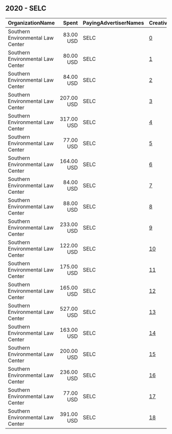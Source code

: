 ## 2020 - SELC 
|OrganizationName|Spent|PayingAdvertiserNames|CreativeUrls|Impressions|Genders|AgeBrackets|CountryCodes|BillingAddresses|CandidateBallotInformation|
|:---|---:|:---|:---|---:|:---|:---|:---|:---|:---|
|Southern Environmental Law Center|83.00 USD|SELC|[0](https://www.snap.com/political-ads/asset/501b903f7967133ecc2efb817d62af084bbe52ea04da3e5fd6848df68f141f91?mediaType=jpg)|51,465|||united states|US||
|Southern Environmental Law Center|80.00 USD|SELC|[1](https://www.snap.com/political-ads/asset/37e9069e798b7372bba572d3b612d51c889dde7c474024fc8c19fecc19f2d9ea?mediaType=jpg)|49,759|||united states|US||
|Southern Environmental Law Center|84.00 USD|SELC|[2](https://www.snap.com/political-ads/asset/e95428c37aff578a2cf3b62309c5b3547907faa267af09d9a493f9ec1cf77344?mediaType=jpg)|52,390|||united states|US||
|Southern Environmental Law Center|207.00 USD|SELC|[3](https://www.snap.com/political-ads/asset/b314ac1ad4e693b86141a3b27bf281cc0469a5896a6e13fb9014bd2626050c4c?mediaType=jpg)|142,655|||united states|US||
|Southern Environmental Law Center|317.00 USD|SELC|[4](https://www.snap.com/political-ads/asset/d406bac5de2eda68c9ca9d842d0db43f1ea503e74d4cf261e869075617aed690?mediaType=jpg)|223,177|||united states|US||
|Southern Environmental Law Center|77.00 USD|SELC|[5](https://www.snap.com/political-ads/asset/b314ac1ad4e693b86141a3b27bf281cc0469a5896a6e13fb9014bd2626050c4c?mediaType=jpg)|48,012|||united states|US||
|Southern Environmental Law Center|164.00 USD|SELC|[6](https://www.snap.com/political-ads/asset/044e0882b274411850df270d7481179988f6d33f06862c97a43766c1f718186b?mediaType=jpg)|26,374||18+|united states|US|Protect NC Water|
|Southern Environmental Law Center|84.00 USD|SELC|[7](https://www.snap.com/political-ads/asset/ad87c40702be412338f6b609a79a810ef8c7bde79123c71a0947897ed7c00fd7?mediaType=jpg)|52,370|||united states|US||
|Southern Environmental Law Center|88.00 USD|SELC|[8](https://www.snap.com/political-ads/asset/d406bac5de2eda68c9ca9d842d0db43f1ea503e74d4cf261e869075617aed690?mediaType=jpg)|54,874|||united states|US||
|Southern Environmental Law Center|233.00 USD|SELC|[9](https://www.snap.com/political-ads/asset/501b903f7967133ecc2efb817d62af084bbe52ea04da3e5fd6848df68f141f91?mediaType=jpg)|163,685|||united states|US||
|Southern Environmental Law Center|122.00 USD|SELC|[10](https://www.snap.com/political-ads/asset/8785f4f93c98c89ef445b15602c58f7f103bd3b84724d725d8cd5c8e35fa5f03?mediaType=jpg)|75,880|||united states|US||
|Southern Environmental Law Center|175.00 USD|SELC|[11](https://www.snap.com/political-ads/asset/37e9069e798b7372bba572d3b612d51c889dde7c474024fc8c19fecc19f2d9ea?mediaType=jpg)|122,529|||united states|US||
|Southern Environmental Law Center|165.00 USD|SELC|[12](https://www.snap.com/political-ads/asset/ad87c40702be412338f6b609a79a810ef8c7bde79123c71a0947897ed7c00fd7?mediaType=jpg)|115,356|||united states|US||
|Southern Environmental Law Center|527.00 USD|SELC|[13](https://www.snap.com/political-ads/asset/18426963ed9ce1c52be01d51c11b3ec3177ac9bf76cf36e18e16c149061c46f6?mediaType=jpg)|75,510||18+|united states|US|Protect NC Water|
|Southern Environmental Law Center|163.00 USD|SELC|[14](https://www.snap.com/political-ads/asset/2d0fc9fff1358ee8900f10b7ea5479e239455b5e283de4e282137acf92db877d?mediaType=jpg)|114,044|||united states|US||
|Southern Environmental Law Center|200.00 USD|SELC|[15](https://www.snap.com/political-ads/asset/8785f4f93c98c89ef445b15602c58f7f103bd3b84724d725d8cd5c8e35fa5f03?mediaType=jpg)|139,945|||united states|US||
|Southern Environmental Law Center|236.00 USD|SELC|[16](https://www.snap.com/political-ads/asset/e95428c37aff578a2cf3b62309c5b3547907faa267af09d9a493f9ec1cf77344?mediaType=jpg)|165,666|||united states|US||
|Southern Environmental Law Center|77.00 USD|SELC|[17](https://www.snap.com/political-ads/asset/2d0fc9fff1358ee8900f10b7ea5479e239455b5e283de4e282137acf92db877d?mediaType=jpg)|47,934|||united states|US||
|Southern Environmental Law Center|391.00 USD|SELC|[18](https://www.snap.com/political-ads/asset/a561f00f859a94f3f668d30792e963ce54a52a88b6a26f6cafdeb3b16e4b5a88?mediaType=jpg)|69,252||18+|united states|US|Protect NC Water|
